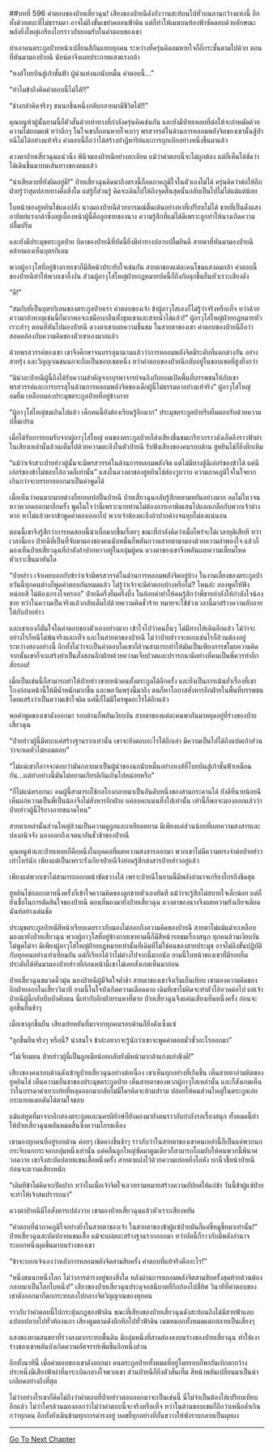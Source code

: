 ##บทที่ 596 คำตอบของป๋ายเสี่ยวฉุน!
เสียงของป๋ายฉีดังกังวานสะท้อนไปทั่วบนลานกว้างแห่งนี้ อีกทั้งด้วยตบะที่ไม่ธรรมดา อาจไม่ถึงขั้นเขย่าคลอนฟ้าดิน แต่ก็ทำให้เมฆบนท้องฟ้าซัดตลบด้วยลักษณะพลังยิ่งใหญ่เกรียงไกรราวกับยอมรับในคำตอบของเขา

ทำเอาคนตระกูลป๋ายหน้าเปลี่ยนสีกันแทบทุกคน ระหว่างที่ครุ่นคิดลมหายใจก็ถี่กระชั้นตามไปด้วย ตอนที่หันมามองป๋ายฉี นัยน์ตาจึงเผยประกายแสงแรงกล้า

“หงส์โบยบินสู่เก้าชั้นฟ้า ผู้นำแห่งนกนับหมื่น คำตอบนี้...”

“ทำไมข้าถึงคิดคำตอบนี้ไม่ได้!!”

“ช่างกล้าคิดจริงๆ ขนนกชิ้นหนึ่งกลับกลายมามีชีวิตได้!!”

คุณหนูห้าผู้นั้นยามนี้ก็ตัวสั่นด้วยท่าทางที่กำลังครุ่นคิดเช่นกัน และยังมีป๋ายเหลยที่ต่อให้จะกำหมัดด้วยความไม่ยอมแพ้ ทว่าลึกๆ ในใจเขาก็ถอนหายใจเบาๆ พรสวรรค์ในด้านการหลอมพลังจิตของเขานั้นสู้ป๋ายฉีไม่ได้อย่างแท้จริง คำตอบนี้ถือว่าได้สร้างปาฏิหาริย์และการบุกเบิกอย่างหนึ่งขึ้นมาแล้ว

ดวงตาป๋ายเสี่ยวฉุนแน่วนิ่ง พินิจมองป๋ายฉีอย่างละเอียด แม้ว่าคำตอบนี้จะไม่ถูกต้อง แต่ก็เห็นได้ชัดว่าได้เดินขึ้นมาบนเส้นทางของตนแล้ว

“น่าเสียดายที่ยังผิดอยู่ดี!” ป๋ายเสี่ยวฉุนคิดมาถึงตรงนี้ก็อดภาคภูมิใจในตัวเองไม่ได้ ครุ่นคิดว่าต่อให้อีกฝ่ายรู้ว่าสุดปลายทางคือสิ่งใด แต่รู้ก็ส่วนรู้ คิดจะเดินไปให้ถึงจุดสิ้นสุดนั้นกลับเป็นไปไม่ได้แม้แต่น้อย

ใบหน้าของฮูหยินไช่แดงปลั่ง นางมองป๋ายฉีด้วยอารมณ์ตื่นเต้นอย่างหาที่เปรียบไม่ได้ ชายที่เป็นดั่งแสงอาทิตย์แรงกล้าซึ่งอยู่เบื้องหน้าผู้นี้คือลูกชายของนาง ความรู้สึกที่แม่ได้ดีเพราะลูกทำให้นางเกิดความปลื้มปริ่ม

และยังมีประมุขตระกูลป๋าย บิดาของป๋ายฉีที่บัดนี้ยิ่งมีท่าทางปลาบปลื้มยินดี สายตาที่หันมามองป๋ายฉีคล้ายมองเห็นบุตรกิเลน

พวกผู้อาวุโสที่อยู่ข้างกายเขาก็มีสีหน้าประทับใจเช่นกัน สายตาของแต่ละคนโชนแสงคมกล้า คำตอบนี้ของป๋ายฉีทำให้พวกเขาอึ้งงัน ส่วนผู้อาวุโสใหญ่ฝ่ายกฎหมายบัดนี้ก็ถึงกับลุกขึ้นยืนหัวเราะเสียงดัง

“ดี!”

“สมกับที่เป็นบุตรกิเลนของตระกูลป๋ายเรา คำตอบของเจ้า ข้าผู้อาวุโสเองก็ไม่รู้ว่าจริงหรือเท็จ ทว่าด้วยความกล้าหาญเช่นนี้ก็มากพอจะเขมือบกลืนทั้งขุนเขาและสายน้ำได้แล้ว!” ผู้อาวุโสใหญ่ฝ่ายกฎหมายหัวเราะฮ่าๆ ตอนที่หันไปมองป๋ายฉี ดวงตาเขาเผยความชื่นชม ในสายตาของเขา คำตอบของป๋ายฉีถือว่าสอดคล้องกับความคิดของตัวเขาเองมากแล้ว

ด้วยพรสวรรค์ของเขา เขาจึงศึกษาจนบรรลุมานานแล้วว่าการหลอมพลังจิตมีระดับที่แตกต่างกัน อย่างสายรุ้ง และวิญญาณขนนกจะถือเป็นขอบเขตหนึ่ง ทว่าคำตอบของป๋ายฉีกลับอยู่ในขอบเขตที่สูงยิ่งกว่า

“มิน่าละป๋ายฉีผู้นี้ถึงได้รับความสำคัญจากบุรพาจารย์จนถึงกับยอมเปิดพื้นที่บรรพชนให้กับเขา พรสวรรค์และการบรรลุในด้านการหลอมพลังจิตของเด็กผู้นี้ไม่ธรรมดาอย่างแท้จริง” ผู้อาวุโสใหญ่อมยิ้ม เหลือบมองประมุขตระกูลป๋ายที่อยู่ข้างกาย

“ผู้อาวุโสใหญ่ชมเกินไปแล้ว เด็กคนนี้ยังต้องเรียนรู้อีกมาก” ประมุขตระกูลป๋ายรีบยิ้มตอบรับด้วยความปลื้มเปรม

เมื่อได้รับการยอมรับจากผู้อาวุโสใหญ่ คนของตระกูลป๋ายก็ส่งเสียงชื่นชมเกรียวกราวดังเอ็ดอึงราวฟ้าผ่า ในเสียงเหล่านั้นล้วนเต็มไปด้วยความตะลึงในตัวป๋ายฉี รับฟังเสียงของคนรอบด้าน ฮูหยินไช่ก็ยิ่งฮึกเหิม

“แม้ว่าเจ้าสวะป๋ายฮ่าวผู้นั้นจะมีพรสวรรค์ในด้านการหลอมพลังจิต แต่ไม่มีทางสู้ฉีเอ๋อร์ของข้าได้ แค่ฉีเอ๋อร์ของข้าไม่ชอบโอ้อวดก็เท่านั้น” แสงในดวงตาของฮูหยินไช่ส่องวูบวาบ ความภาคภูมิใจในใจยากเกินกว่าจะบรรยายออกมาเป็นคำพูดได้

เมื่อเห็นว่าคนมากมายต่างก็ยกยอปอปั้นป๋ายฉี ป๋ายเสี่ยวฉุนกลับรู้สึกหยามหยันอย่างมาก อดไม่ไหวจนหาวหวอดออกมาอีกครั้ง พูดในใจว่านี่เพราะนายท่านไม่ต้องการเอาพิมเสนไปแลกเกลือกับพวกเจ้าต่างหาก หาไม่แล้วหากข้าพูดคำตอบออกไป พวกเจ้าต้องตะลึงอ้าปากค้างจนหุบไม่ลงแน่นอน

ตอนนี้เขาจึงรู้สึกว่าการทดสอบนี้น่าเบื่อมากขึ้นเรื่อยๆ ขณะที่กำลังคิดว่าเมื่อไหร่จะได้เวลายุติเสียที ทว่าเวลานี้เอง ป๋ายฉีที่เป็นที่จับตามองของคนนับหมื่นก็พลันกวาดสายตามามองด้วยความลำพองใจ แล้วก็มองเห็นป๋ายเสี่ยวฉุนที่กำลังอ้าปากหาวอยู่ในกลุ่มผู้คน ดวงตาของเขาจึงพลันเผยความเหี้ยมโหด หัวเราะขึ้นมาทันใด

“ป๋ายฮ่าว เจ้าเคยบอกกับข้าว่าเจ้ามีพรสวรรค์ในด้านการหลอมพลังจิตอยู่บ้าง ในงานเลี้ยงของตระกูลป๋ายวันนี้ทุกคนต่างก็พูดคำตอบกันหมดแล้ว ไม่รู้ว่าเจ้าจะมีคำตอบบ้างหรือไม่? ไหนล่ะ ลองพูดให้ฟังหน่อยสิ ไม่ต้องเกรงใจหรอก” ป๋ายฉีครึ่งยิ้มครึ่งบึ้ง ในถ้อยคำทำให้คนรู้สึกว่าพี่ชายกำลังให้กำลังใจน้องชาย ทว่าในความเป็นจริงแล้วกลับเต็มไปด้วยความคิดชั่วร้าย หมายจะใช้ช่วงเวลานี้มาสร้างความอับอายให้กับป๋ายฮ่าว

และเขาเองก็มั่นใจในคำตอบของตัวเองอย่างมาก เข้าใจไปว่าคนอื่นๆ ไม่มีทางให้เดินอีกแล้ว ไม่ว่าจะอย่างไรก็หนีไม่พ้นจริงและเท็จ และในสายตาของป๋ายฉี ไม่ว่าป๋ายฮ่าวจะตอบเช่นไรก็ล้วนต้องอยู่ระหว่างสองอย่างนี้ อีกทั้งไม่ว่าจะเป็นคำตอบใดเขาก็ล้วนสามารถทำให้มันเป็นเพียงการขโมยความคิด จากนั้นเขาก็จะแสร้งทำเป็นสั่งสอนอีกฝ่ายด้วยความเจ็บปวดและปรารถนาดีอย่างที่คนเป็นพี่ควรทำอีกสักรอบ!

เมื่อเป็นเช่นนี้ก็สามารถทำให้ป๋ายฮ่าวขายหน้าคนทั้งตระกูลได้อีกครั้ง และยิ่งเป็นการเน้นย้ำเรื่องที่เขาโกงก่อนหน้านี้ให้มีน้ำหนักมากขึ้น และพอวันพรุ่งนี้มาถึง ตนก็หาโอกาสสังหารอีกฝ่ายในพื้นที่บรรพชนโดยแสร้งว่าเป็นความเข้าใจผิด แค่นี้ก็ไม่มีใครพูดอะไรได้อีกแล้ว

พอคำพูดของเขาดังออกมา รอบด้านก็พลันเงียบงัน สายตาของแต่ละคนพากันมาหยุดอยู่ที่ร่างของป๋ายเสี่ยวฉุน

“ป๋ายฮ่าวผู้นี้มีตบะแค่สร้างฐานรากเท่านั้น เขาจะยังตอบอะไรได้อีกเล่า มีความเป็นไปได้ถึงแปดเก้าส่วนว่าจะหดหัวไม่ยอมตอบ”

“ไม่แน่เขาก็อาจจะตอบว่ามันกลายมาเป็นผู้นำของนกนับหมื่นอย่างหงส์ที่โบยบินสู่เก้าชั้นฟ้าเหมือนกัน...แต่ทำอย่างนี้มันไม่หยามเกียรติกันเกินไปหน่อยหรือ”

“ก็ไม่แน่หรอกนะ คนผู้นี้สามารถใช้กลโกงกลายมาเป็นอันดับหนึ่งของสามกระดานได้ ยังดีที่นายน้อยฉีเห็นแก่ความเป็นพี่เป็นน้องจึงไม่สังหารอีกฝ่าย แค่ลบคะแนนทิ้งไปเท่านั้น เท่านี้ก็พอจะมองออกแล้วว่าป๋ายฮ่าวผู้นี้ไร้ยางอายขนาดไหน”

สายตาเหล่านั้นส่วนใหญ่ล้วนเป็นความดูถูกและเหยียดหยาม มีเพียงแค่ส่วนน้อยที่เผยความสงสารและปลงอนิจจัง มองออกถึงเจตนาอันชั่วช้าของป๋ายฉี

คุณหนูห้าและป๋ายเหลยก็คือหนึ่งในบุคคลที่เผยความสงสารออกมา พวกเขาไม่มีความทรงจำต่อป๋ายฮ่าวเท่าไหร่นัก เพียงแต่เป็นเพราะรังเกียจป๋ายฉีจึงย่อมรู้สึกสงสารป๋ายฮ่าวอยู่แล้ว

เพียงแต่พวกเขาไม่สามารถออกหน้าขัดขวางได้ เพราะป๋ายฉีในยามนี้มีพลังอำนาจเกรียงไกรถึงขีดสุด

ฮูหยินไช่กลอกตาหนึ่งครั้งก็เข้าใจความคิดของลูกชายตัวเองทันที แม้ว่าจะรู้สึกไม่สบายใจเล็กน้อย แต่ก็ยังเชื่อในการตัดสินใจของป๋ายฉี ตอนที่มองมายังป๋ายเสี่ยวฉุน ดวงตาของนางจึงเผยความรังเกียจเดียดฉันท์อย่างเด่นชัด

ประมุขตระกูลป๋ายมีสีหน้าเรียบเฉยราวกับมองไม่ออกถึงความคิดของป๋ายฉี สายตาไม่แม้แต่จะเหลือบมองมายังป๋ายเสี่ยวฉุน พวกผู้อาวุโสที่อยู่ข้างกายเขายามนี้ก็มีสีหน้ารอชมเรื่องสนุก ทุกคนล้วนเงียบงันไม่พูดไม่จา มีเพียงผู้อาวุโสใหญ่ฝ่ายกฎหมายเท่านั้นที่เดิมทีไม่ใช่คนของสายประมุข อาจไม่ถึงขั้นปฏิบัติกับทุกคนอย่างเท่าเทียมกัน แต่ก็เรียกได้ว่าไม่ต่างไปจากนี้มากนัก ยามนี้ใบหน้าของเขาที่มีรอยยิ้มประดับได้หันมามองป๋ายฮ่าวที่ก่อนหน้านี้เขาไม่เคยสังเกตเห็นมาก่อน

ป๋ายเสี่ยวฉุนขมวดคิ้วมุ่น มองป๋ายฉีผู้มีจิตใจต่ำช้า สายตาของเขาจึงเริ่มเย็นเยียบ เขามองความคิดของอีกฝ่ายออกในเสี้ยววินาที ยามนี้ในใจบังเกิดความเดือดดาล เดิมทีเขาไม่คิดจะทำตัวโอ้อวดต่อไป แต่เจ้าป๋ายฉีผู้นี้กลับบีบบังคับตน นี่เท่ากับอีกฝ่ายรนหาที่ตาย ป๋ายเสี่ยวฉุนจึงแค่นเสียงเย็นหนึ่งครั้ง ก่อนจะลุกขึ้นยืนช้าๆ

เมื่อเขาลุกขึ้นยืน เสียงเย้ยหยันที่มาจากทุกคนรอบด้านก็ยิ่งดังเซ็งแซ่

“ลุกขึ้นยืนจริงๆ หรือนี่? น่าสนใจ ข้าล่ะอยากจะรู้นักว่าเขาจะพูดคำตอบมั่วซั่วอะไรออกมา”

“ไม่เจียมตน ป๋ายฮ่าวผู้นี้เป็นลูกเมียน้อยกลับยังมีหน้ามากล้าแก่งแย่งชิงดี!”

เสียงของคนรอบด้านดังเข้าหูป๋ายเสี่ยวฉุนอย่างต่อเนื่อง เขาเห็นทุกอย่างที่เกิดขึ้น เห็นสายตาอำมหิตของฮูหยินไช่ เห็นความเย็นชาของประมุขตระกูลป๋าย เห็นสายตาของพวกผู้อาวุโสเหล่านั้น และก็สังเกตเห็นว่าในบรรดาคำเยาะเย้ยที่หลุดออกมากลับไม่มีใครคิดจะห้ามปราม ปล่อยให้คนส่วนใหญ่ในตระกูลเอ่ยกระแทกแดกดันได้ตามใจชอบ

แม้แต่ทูตที่มาจากอีกสองตระกูลและนครผียักษ์ก็ยังมองมายังตนราวกับกำลังรอเรื่องสนุก ทั้งหมดนี้ทำให้ป๋ายเสี่ยวฉุนพลันหมดสิ้นซึ่งความโกรธเคือง

เขามองทุกคนที่อยู่รอบด้าน ค่อยๆ เชิดคางขึ้นช้าๆ ราวกับว่าในสายตาของเขาคนเหล่านี้ก็เป็นแค่พวกนกกระจิบนกกระจอกกลุ่มหนึ่งเท่านั้น แค่คลื่นลูกใหญ่ซัดมาตูมเดียวก็สามารถโถมถับให้คนพวกนี้พินาศวอดวาย เขาจึงสะบัดปลายแขนเสื้อหนึ่งครั้ง สายตาแฝงไว้ด้วยความเย่อหยิ่งโอหัง ยกนิ้วชี้หน้าป๋ายฉี ก่อนจะตวาดเสียงหนัก

“เดิมทีข้าไม่คิดจะเปิดปาก ทว่าในเมื่อเจ้าจิตใจเลวทรามหมายสร้างความอัปยศให้แก่ข้า วันนี้ข้าผู้แซ่ป๋ายจะทำให้เจ้าสมปรารถนา”

ดวงตาป๋ายฉีมีไอสังหารเปล่งวาบ เขามองป๋ายเสี่ยวฉุนแล้วหัวเราะเสียงหยัน

“คำตอบที่น่าภาคภูมิใจอย่างยิ่งในสายตาของเจ้า ในสายตาของข้าผู้แซ่ป๋ายมันก็แค่ขี้หมูขี้หมาเท่านั้น!” ป๋ายเสี่ยวฉุนสะบัดปลายแขนเสื้อ แม้จะแผ่ตบะสร้างฐานรากออกมา ทว่าบัดนี้ก็ราวกับมีพลังอำนาจระลอกหนึ่งผุดขึ้นมาบนร่างของเขา

“ข้าจะบอกเจ้าเองว่าหลังการหลอมพลังจิตสามสิบครั้ง คำตอบที่แท้จริงคืออะไร!”

“หนึ่งขนนกหนึ่งโลก ไม่ว่าการดำรงอยู่ของสิ่งใด หลังผ่านการหลอมพลังจิตสามสิบครั้งสุดท้ายล้วนต้องกลายมาเป็นโลกใบหนึ่ง!” เสียงของป๋ายเสี่ยวฉุนประดุจอสนีบาตที่กึกก้องไปสี่ทิศ วินาทีที่คำตอบของเขาดังออกมาก็ตกกระทบลงไปกลางจิตวิญญาณของทุกคน

ราวกับว่าคำตอบนี้ไปกระตุ้นกฎของฟ้าดิน ขณะที่เสียงของป๋ายเสี่ยวฉุนดังสะท้อนถึงได้มีสายฟ้าแลบแปลบปลาบไปทั่วท้องนภา เสียงตูมตามดังอึกทึกไปทั่วฟ้าดิน เมฆหมอกทั้งหมดแตกสลายเป็นเสี่ยงๆ

แสงของยามสนธยาที่ร่วงลงมากระทบพื้นดิน มีกลุ่มหนึ่งที่สาดส่องลงบนร่างของป๋ายเสี่ยวฉุน ทำให้เงาร่างของเขาพลันบังเกิดความอัศจรรย์เพิ่มขึ้นอีกหนึ่งส่วน

อีกทั้งนาทีนี้ เมื่อคำตอบของเขาดังออกมา คนตระกูลป๋ายทั้งหมดที่อยู่โดยรอบก็พากันเบิกตากว้างประหนึ่งมีเสียงฟ้าผ่าที่มาระเบิดกลางใจพวกเขา ส่วนป๋ายฉีก็ยิ่งตัวสั่นเทิ้ม สีหน้าพลันเปลี่ยนมาเป็นน่าเกลียดอย่างถึงที่สุด

ไม่ว่าอย่างไรเขาก็คิดไม่ถึงว่าคำตอบที่ป๋ายฮ่าวตอบออกมาจะเป็นเช่นนี้ นี่ไม่จำเป็นต้องให้เปรียบเทียบอีกแล้ว ไม่ว่าใครล้วนมองออกว่าไม่ว่าคำตอบนี้จะจริงหรือเท็จ ทว่าในด้านขอบเขตก็ถือว่าเหนือล้ำเกินกว่าทุกคน อีกทั้งยังเมินข้ามทุกการดำรงอยู่ บดขยี้ทุกอย่างที่กั้นขวางให้พังราบกลายเป็นผุยผง


------


[Go To Next Chapter]( ./34.md)